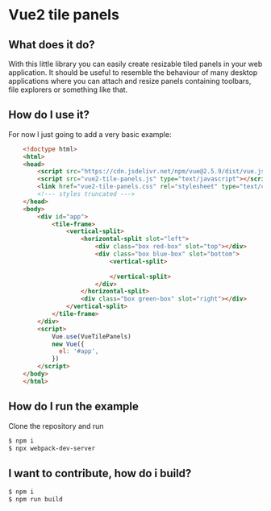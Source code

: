 # Vue2 tile panels

## What does it do?

With this little library you can easily create resizable tiled panels in your web application. It should be useful to resemble the behaviour of many desktop applications where you can attach and resize panels containing toolbars, file explorers or something like that.

## How do I use it?

For now I just going to add a very basic example:

```html
    <!doctype html>
    <html>
    <head>
        <script src="https://cdn.jsdelivr.net/npm/vue@2.5.9/dist/vue.js" type="text/javascript"></script>
        <script src="vue2-tile-panels.js" type="text/javascript"></script>
        <link href="vue2-tile-panels.css" rel="stylesheet" type="text/css">
        <!--- styles truncated --->
    </head>
    <body>
        <div id="app">
            <tile-frame>
                <vertical-split>
                    <horizontal-split slot="left">
                        <div class="box red-box" slot="top"></div>
                        <div class="box blue-box" slot="bottom">
                            <vertical-split>
    
                            </vertical-split>
                        </div>
                    </horizontal-split>
                    <div class="box green-box" slot="right"></div>
                </vertical-split>
            </tile-frame>
        </div>
        <script>
            Vue.use(VueTilePanels)
            new Vue({
              el: '#app',
            })
        </script>
    </body>
    </html>
```

## How do I run the example

Clone the repository and run

```bash
$ npm i
$ npx webpack-dev-server
```

## I want to contribute, how do i build?

```bash
$ npm i
$ npm run build
```